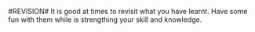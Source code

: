 #REVISION#
It is good at times to revisit what you have learnt. Have some fun with them while is strengthing your skill and knowledge.
